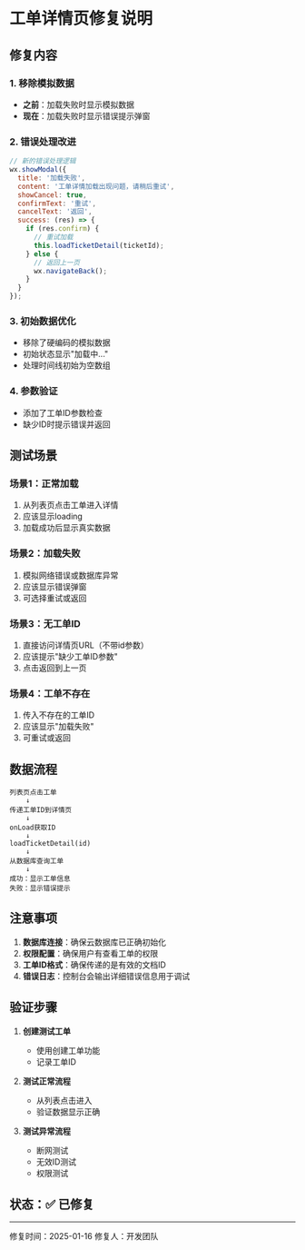 # 工单详情页修复说明

## 修复内容

### 1. 移除模拟数据
- **之前**：加载失败时显示模拟数据
- **现在**：加载失败时显示错误提示弹窗

### 2. 错误处理改进
```javascript
// 新的错误处理逻辑
wx.showModal({
  title: '加载失败',
  content: '工单详情加载出现问题，请稍后重试',
  showCancel: true,
  confirmText: '重试',
  cancelText: '返回',
  success: (res) => {
    if (res.confirm) {
      // 重试加载
      this.loadTicketDetail(ticketId);
    } else {
      // 返回上一页
      wx.navigateBack();
    }
  }
});
```

### 3. 初始数据优化
- 移除了硬编码的模拟数据
- 初始状态显示"加载中..."
- 处理时间线初始为空数组

### 4. 参数验证
- 添加了工单ID参数检查
- 缺少ID时提示错误并返回

## 测试场景

### 场景1：正常加载
1. 从列表页点击工单进入详情
2. 应该显示loading
3. 加载成功后显示真实数据

### 场景2：加载失败
1. 模拟网络错误或数据库异常
2. 应该显示错误弹窗
3. 可选择重试或返回

### 场景3：无工单ID
1. 直接访问详情页URL（不带id参数）
2. 应该提示"缺少工单ID参数"
3. 点击返回到上一页

### 场景4：工单不存在
1. 传入不存在的工单ID
2. 应该显示"加载失败"
3. 可重试或返回

## 数据流程

```
列表页点击工单
    ↓
传递工单ID到详情页
    ↓
onLoad获取ID
    ↓
loadTicketDetail(id)
    ↓
从数据库查询工单
    ↓
成功：显示工单信息
失败：显示错误提示
```

## 注意事项

1. **数据库连接**：确保云数据库已正确初始化
2. **权限配置**：确保用户有查看工单的权限
3. **工单ID格式**：确保传递的是有效的文档ID
4. **错误日志**：控制台会输出详细错误信息用于调试

## 验证步骤

1. **创建测试工单**
   - 使用创建工单功能
   - 记录工单ID

2. **测试正常流程**
   - 从列表点击进入
   - 验证数据显示正确

3. **测试异常流程**
   - 断网测试
   - 无效ID测试
   - 权限测试

## 状态：✅ 已修复

---

修复时间：2025-01-16
修复人：开发团队